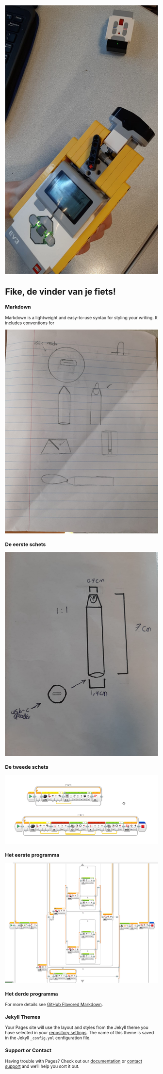 ![Fike.jpeg](Fike.jpeg)




# Fike, de vinder van je fiets!



### Markdown

Markdown is a lightweight and easy-to-use syntax for styling your writing. It includes conventions for



![Schets 1.jpeg](Schets%201.jpeg)
### De eerste schets


![Schets2.jpeg](Schets2.jpeg)
### De tweede schets


![program1.png](program1.png)
### Het eerste programma


![program 3](program3.png)
### Het derde programma



For more details see [GitHub Flavored Markdown](https://guides.github.com/features/mastering-markdown/).

### Jekyll Themes

Your Pages site will use the layout and styles from the Jekyll theme you have selected in your [repository settings](https://github.com/Meridiaan-College/Fike/settings/pages). The name of this theme is saved in the Jekyll `_config.yml` configuration file.

### Support or Contact

Having trouble with Pages? Check out our [documentation](https://docs.github.com/categories/github-pages-basics/) or [contact support](https://support.github.com/contact) and we’ll help you sort it out.

